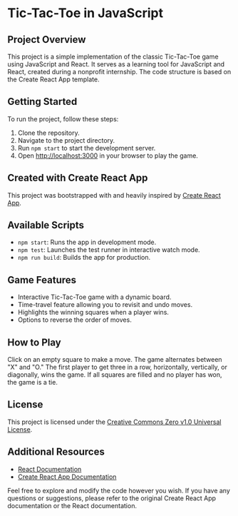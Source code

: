 # Tic-Tac-Toe in JavaScript

## Project Overview
This project is a simple implementation of the classic Tic-Tac-Toe game using JavaScript and React. It serves as a learning tool for JavaScript and React, created during a nonprofit internship. The code structure is based on the Create React App template.

## Getting Started
To run the project, follow these steps:

1. Clone the repository.
2. Navigate to the project directory.
3. Run `npm start` to start the development server.
4. Open [http://localhost:3000](http://localhost:3000) in your browser to play the game.

## Created with Create React App
This project was bootstrapped with and heavily inspired by [Create React App](https://github.com/facebook/create-react-app).

## Available Scripts

- `npm start`: Runs the app in development mode.
- `npm test`: Launches the test runner in interactive watch mode.
- `npm run build`: Builds the app for production.

## Game Features

- Interactive Tic-Tac-Toe game with a dynamic board.
- Time-travel feature allowing you to revisit and undo moves.
- Highlights the winning squares when a player wins.
- Options to reverse the order of moves.

## How to Play
Click on an empty square to make a move. The game alternates between "X" and "O." The first player to get three in a row, horizontally, vertically, or diagonally, wins the game. If all squares are filled and no player has won, the game is a tie.

## License
This project is licensed under the [Creative Commons Zero v1.0 Universal License](https://creativecommons.org/publicdomain/zero/1.0/).

## Additional Resources
- [React Documentation](https://reactjs.org/)
- [Create React App Documentation](https://create-react-app.dev/docs/getting-started/)

Feel free to explore and modify the code however you wish. If you have any questions or suggestions, please refer to the original Create React App documentation or the React documentation.

